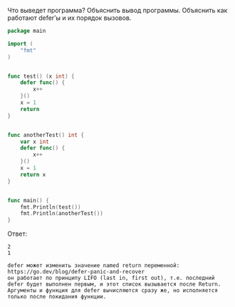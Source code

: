 Что выведет программа? Объяснить вывод программы. Объяснить как работают defer’ы и их порядок вызовов.

```go
package main

import (
	"fmt"
)


func test() (x int) {
	defer func() {
		x++
	}()
	x = 1
	return
}


func anotherTest() int {
	var x int
	defer func() {
		x++
	}()
	x = 1
	return x
}


func main() {
	fmt.Println(test())
	fmt.Println(anotherTest())
}
```

Ответ:
```
2
1

defer может изменить значение named return переменной: https://go.dev/blog/defer-panic-and-recover
он работает по принципу LIFO (last in, first out), т.е. последний defer будет выполнен первым, и этот список вызывается после Return. Аргументы и функция для defer вычисляются сразу же, но исполняется только после покидания функции. 

```
